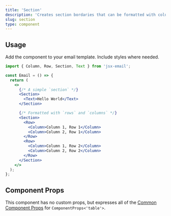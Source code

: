 ```yaml
---
title: 'Section'
description: 'Creates section bordaries that can be formatted with columns and rows'
slug: section
type: component
---
```


<!--@include: @/include/header.md-->

<!--@include: @/include/install.md-->

## Usage

Add the component to your email template. Include styles where needed.

```jsx
import { Column, Row, Section, Text } from 'jsx-email';

const Email = () => {
  return (
    <>
      {/* A simple `section` */}
      <Section>
        <Text>Hello World</Text>
      </Section>

      {/* Formatted with `rows` and `columns` */}
      <Section>
        <Row>
          <Column>Column 1, Row 1</Column>
          <Column>Column 2, Row 1</Column>
        </Row>
        <Row>
          <Column>Column 1, Row 2</Column>
          <Column>Column 2, Row 2</Column>
        </Row>
      </Section>
    </>
  );
};
```

## Component Props

This component has no custom props, but expresses all of the [Common Component Props](https://react.dev/reference/react-dom/components/common) for `ComponentProps<'table'>`.
